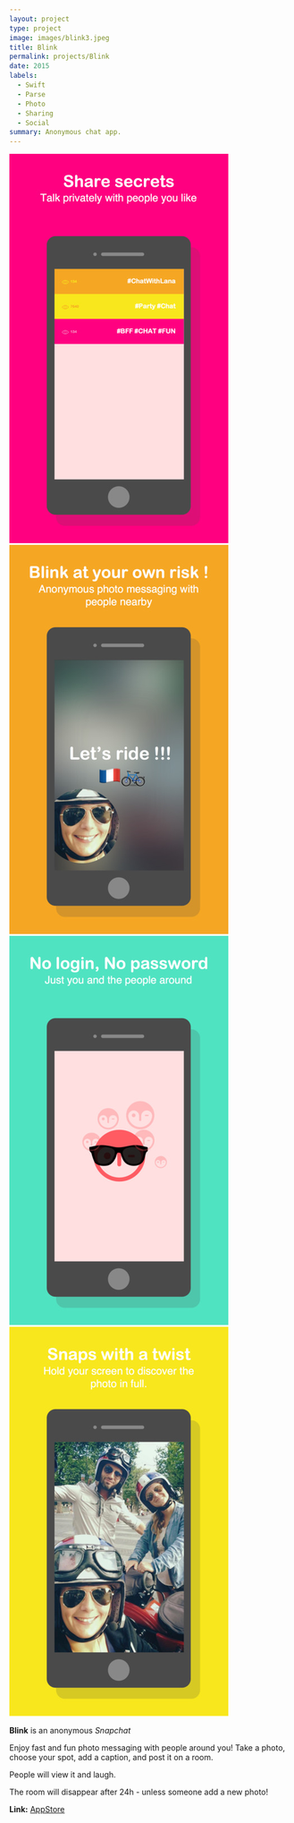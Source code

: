 ```yaml
---
layout: project
type: project
image: images/blink3.jpeg
title: Blink
permalink: projects/Blink
date: 2015
labels:
  - Swift
  - Parse
  - Photo
  - Sharing
  - Social
summary: Anonymous chat app.
---
```


<div class="ui small rounded images">
  <img class="ui image" src="../images/blink2.jpeg">
  <img class="ui image" src="../images/blink1.jpeg">
  <img class="ui image" src="../images/blink4.jpeg">
  <img class="ui image" src="../images/blink5.jpeg">
</div>

**Blink** is an anonymous *Snapchat*

Enjoy fast and fun photo messaging with people around you! Take a photo, choose your spot, add a caption, and post it on a room.

People will view it and laugh.

The room will disappear after 24h - unless someone add a new photo!

<strong>Link:</strong> <a href="https://itunes.apple.com/fr/app/blink-photo-chat-people-nearby/id1000415774?l=en&mt=8">AppStore</a>
